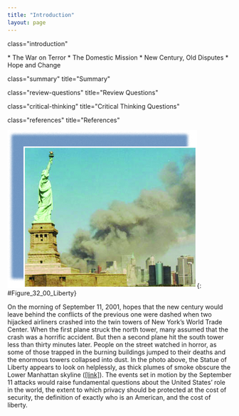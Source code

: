 ```yaml
---
title: "Introduction"
layout: page
---
```



<cnx-pi data-type="cnx.flag.introduction"> class="introduction" </cnx-pi>

<div data-type="abstract" markdown="1">
* The War on Terror
* The Domestic Mission
* New Century, Old Disputes
* Hope and Change

</div>

<cnx-pi data-type="cnx.eoc">class="summary" title="Summary"</cnx-pi>

<cnx-pi data-type="cnx.eoc">class="review-questions" title="Review Questions"</cnx-pi>

<cnx-pi data-type="cnx.eoc">class="critical-thinking" title="Critical Thinking Questions"</cnx-pi>

<cnx-pi data-type="cnx.eoc">class="references" title="References"</cnx-pi>

 ![A photograph shows the New York skyline with the Statue of Liberty in the foreground. In the background, massive plumes of smoke rise from the twin towers.](../resources/CNX_History_32_00_Liberty.jpg "In 2001, almost three thousand people died as a result of the September 11 attacks, when members of the terrorist group al-Qaeda hijacked four planes as part of a coordinated attack on sites in New York City and Washington, DC."){: #Figure_32_00_Liberty}

On the morning of September 11, 2001, hopes that the new century would leave behind the conflicts of the previous one were dashed when two hijacked airliners crashed into the twin towers of New York’s World Trade Center. When the first plane struck the north tower, many assumed that the crash was a horrific accident. But then a second plane hit the south tower less than thirty minutes later. People on the street watched in horror, as some of those trapped in the burning buildings jumped to their deaths and the enormous towers collapsed into dust. In the photo above, the Statue of Liberty appears to look on helplessly, as thick plumes of smoke obscure the Lower Manhattan skyline ([\[link\]](#Figure_32_00_Liberty)). The events set in motion by the September 11 attacks would raise fundamental questions about the United States’ role in the world, the extent to which privacy should be protected at the cost of security, the definition of exactly who is an American, and the cost of liberty.

